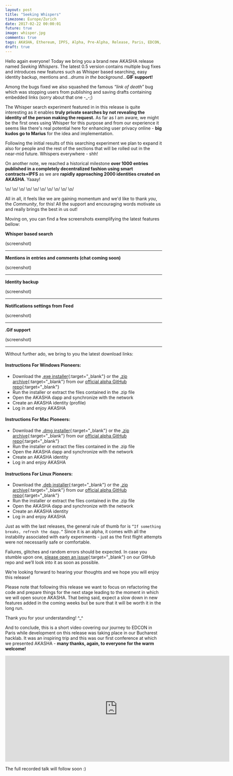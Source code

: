 ```yaml
---
layout: post
title: "Seeking Whispers"
timezone: Europe/Zurich
date: 2017-02-22 00:00:01
future: true
image: whisper.jpg
comments: true
tags: AKASHA, Ethereum, IPFS, Alpha, Pre-Alpha, Release, Paris, EDCON, Conference
draft: true
---
```


Hello again everyone! Today we bring you a brand new AKASHA release named *Seeking Whispers*. The latest 0.5 version contains multiple bug fixes and introduces new features such as Whisper based searching, easy identity backup, mentions and…*drums in the background*…**GIF support!**

Among the bugs fixed we also squashed the famous *“link of death”* bug which was stopping users from publishing and saving drafts containing embedded links (sorry about that one -_-;)

The Whisper search experiment featured in in this release is quite interesting as it enables **truly private searches by not revealing the identity of the person making the request.** As far as I am aware, we might be the first ones using Whisper for this purpose and from our experience it seems like there's real potential here for enhancing user privacy online - **big kudos go to Marius** for the idea and implementation. 

Following the initial results of this searching experiment we plan to expand it also for people and the rest of the sections that will be rolled out in the near-mid future. Whispers everywhere - shh!

On another note, we reached a historical milestone **over 1000 entries published in a completely decentralized fashion using smart contracts+IPFS** as we are **rapidly approaching 2000 identities created on AKASHA**. Yaaay! 

\o/ \o/ \o/ \o/ \o/ \o/ \o/ \o/ \o/ \o/

All in all, it feels like we are gaining momentum and we'd like to thank *you*, the *Community*, for this! All the support and encouraging words motivate us and really brings the best in us out!

Moving on, you can find a few screenshots exemplifying the latest features bellow:

**Whisper based search**

(screenshot)

--------

**Mentions in entries and comments (chat coming soon)**

(screenshot)

--------

**Identity backup**


(screenshot)

--------

**Notifications settings from Feed**

(screenshot)

--------

**.Gif support**

(screenshot)

---------

Without further ado, we bring to you the latest download links:

#### Instructions For Windows Pioneers:

* Download the [.exe installer](https://github.com/AkashaProject/Alpha/releases/download/0.5.0/AKASHA-win-x64-0.5.0.exe){:target="_blank"} or the [.zip archive](https://github.com/AkashaProject/Alpha/releases/download/0.5.0/AKASHA-win-x64-0.5.0.zip){:target="_blank"} from our [official alpha GitHub repo](https://github.com/AkashaProject/Alpha/releases/tag/0.5.0){:target="_blank"}
*	Run the installer or extract the files contained in the .zip file
*	Open the AKASHA dapp and synchronize with the network
*	Create an AKASHA identity (profile)
*	Log in and enjoy AKASHA

#### Instructions For Mac Pioneers:

*	Download the [.dmg installer](https://github.com/AkashaProject/Alpha/releases/download/0.5.0/AKASHA-macosx-0.5.0.dmg){:target="_blank"} or the [.zip archive](https://github.com/AkashaProject/Alpha/releases/download/0.5.0/AKASHA-macosx-0.5.0.zip){:target="_blank"} from our [official alpha GitHub repo](https://github.com/AkashaProject/Alpha/releases/tag/0.5.0){:target="_blank"}
*	Run the installer or extract the files contained in the .zip file
*	Open the AKASHA dapp and synchronize with the network
*	Create an AKASHA identity
*	Log in and enjoy AKASHA

#### Instructions For Linux Pioneers:

*	Download the [.deb installer](https://github.com/AkashaProject/Alpha/releases/download/0.5.0/AKASHA-linux-x64-0.5.0.deb){:target="_blank"} or the [.zip archive](https://github.com/AkashaProject/Alpha/releases/download/0.5.0/AKASHA-linux-x64-0.5.0.zip){:target="_blank"} from our [official alpha GitHub repo](https://github.com/AkashaProject/Alpha/releases/tag/0.5.0){:target="_blank"}
*	Run the installer or extract the files contained in the .zip file
*	Open the AKASHA dapp and synchronize with the network
*	Create an AKASHA identity
*	Log in and enjoy AKASHA


Just as with the last releases, the general rule of thumb for is `“If something breaks, refresh the dapp.”` Since it is an alpha, it comes with all the instability associated with early experiments - just as the first flight attempts were not necessarily safe or comfortable. 

Failures, glitches and random errors should be expected. In case you stumble upon one, [please open an issue](https://github.com/AkashaProject/Alpha/issues){:target="_blank"} on our GitHub repo and we’ll look into it as soon as possible. 

We’re looking forward to hearing your thoughts and we hope you will enjoy this release!

Please note that following this release we want to focus on refactoring the code and prepare things for the next stage leading to the moment in which we will open source AKASHA. That being said, expect a slow down in new features added in the coming weeks but be sure that it will  be worth it in the long run.

Thank you for your understanding! ^_^

And to conclude, this is a short video covering our journey to EDCON in Paris while development on this release was taking place in our Bucharest hacklab. It was an inspiring trip and this was our first conference at which we presented AKASHA - **many thanks, again, to everyone for the warm welcome!** 

<iframe width="720" height="340" src="https://www.youtube.com/embed/6AOj_K-9AIY" frameborder="0" allowfullscreen></iframe>

The full recorded talk will follow soon :)
